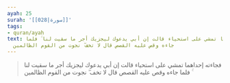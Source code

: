 ```yaml
---
ayah: 25
surah: '[[028|سورة]]'
tags:
- quran/ayah
text: فجاءته إحداهما تمشي على استحياء قالت إن أبي يدعوك ليجزيك أجر ما سقيت لنا ۚ فلما
  جاءه وقص عليه القصص قال لا تخف ۖ نجوت من القوم الظالمين
---
```

> فجاءته إحداهما تمشي على استحياء قالت إن أبي يدعوك ليجزيك أجر ما سقيت لنا ۚ فلما جاءه وقص عليه القصص قال لا تخف ۖ نجوت من القوم الظالمين

